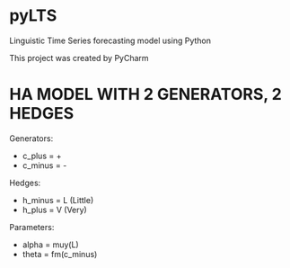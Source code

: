 # pyLTS
 Linguistic Time Series forecasting model using Python
 
 This project was created by PyCharm

# HA MODEL WITH 2 GENERATORS, 2 HEDGES
Generators:
- c_plus = +
- c_minus = -

Hedges:
- h_minus = L (Little)
- h_plus = V (Very)
  
Parameters:
- alpha = muy(L)
- theta = fm(c_minus)